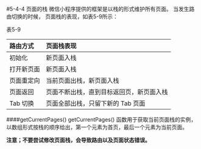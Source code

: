 #5-4-4 页面的栈
微信小程序提供的框架是以栈的形式维护所有页面。 当发生路由切换的时候，
页面栈的表现，如表5-9所示：

表5-9

| 路由方式 | 页面栈表现 |
| :--- | :--- |
| 初始化 | 新页面入栈 |
| 打开新页面 | 新页面入栈 |
| 页面重定向 | 当前页面出栈，新页面入栈 |
| 页面返回 | 页面不断出栈，直到目标返回页，新页面入栈 |
| Tab 切换 | 页面全部出栈，只留下新的 Tab 页面 |

####getCurrentPages()
getCurrentPages() 函数用于获取当前页面栈的实例，以数组形式按栈的顺序给出，第一个元素为首页，最后一个元素为当前页面。

**注意；不要尝试修改页面栈，会导致路由以及页面状态错误。**